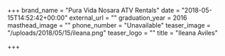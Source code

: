 +++
brand_name = "Pura Vida Nosara ATV Rentals"
date = "2018-05-15T14:52:42+00:00"
external_url = ""
graduation_year = 2016
masthead_image = ""
phone_number = "Unavailable"
teaser_image = "/uploads/2018/05/15/ileana.png"
teaser_logo = ""
title = "Ileana Aviles"

+++

